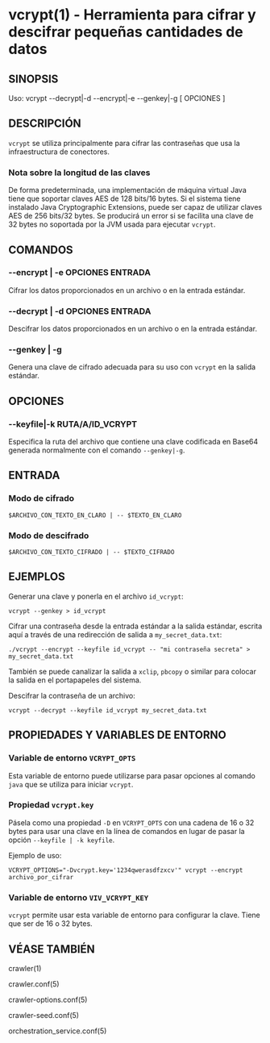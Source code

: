 vcrypt(1) - Herramienta para cifrar y descifrar pequeñas cantidades de datos
===============================================================

## SINOPSIS

Uso: vcrypt --decrypt|-d  --encrypt|-e  --genkey|-g [ OPCIONES ]

## DESCRIPCIÓN

`vcrypt` se utiliza principalmente para cifrar las contraseñas que usa la infraestructura de conectores.

### Nota sobre la longitud de las claves

De forma predeterminada, una implementación de máquina virtual Java tiene que soportar claves AES de 128 bits/16 bytes. Si el sistema tiene instalado Java Cryptographic Extensions, puede ser capaz de utilizar claves AES de 256 bits/32 bytes. Se producirá un error si se facilita una clave de 32 bytes no soportada por la JVM usada para ejecutar `vcrypt`.

## COMANDOS

### --encrypt | -e OPCIONES ENTRADA
Cifrar los datos proporcionados en un archivo o en la entrada estándar.

### --decrypt | -d OPCIONES ENTRADA
Descifrar los datos proporcionados en un archivo o en la entrada estándar.

### --genkey | -g
Genera una clave de cifrado adecuada para su uso con `vcrypt` en la salida estándar.

## OPCIONES

### --keyfile|-k RUTA/A/ID_VCRYPT
Especifica la ruta del archivo que contiene una clave codificada en Base64 generada normalmente con el comando `--genkey|-g`.

## ENTRADA

### Modo de cifrado

    $ARCHIVO_CON_TEXTO_EN_CLARO | -- $TEXTO_EN_CLARO

### Modo de descifrado

    $ARCHIVO_CON_TEXTO_CIFRADO | -- $TEXTO_CIFRADO

## EJEMPLOS

Generar una clave y ponerla en el archivo `id_vcrypt`:

    vcrypt --genkey > id_vcrypt

Cifrar una contraseña desde la entrada estándar a la salida estándar, escrita aquí a través de una redirección de salida a
`my_secret_data.txt`:

    ./vcrypt --encrypt --keyfile id_vcrypt -- "mi contraseña secreta" > my_secret_data.txt

También se puede canalizar la salida a `xclip`, `pbcopy` o similar para colocar la salida en el portapapeles del sistema.


Descifrar la contraseña de un archivo:

    vcrypt --decrypt --keyfile id_vcrypt my_secret_data.txt

## PROPIEDADES Y VARIABLES DE ENTORNO

### Variable de entorno `VCRYPT_OPTS`
Esta variable de entorno puede utilizarse para pasar opciones al comando `java` que se utiliza para iniciar `vcrypt`.

### Propiedad `vcrypt.key`
Pásela como una propiedad `-D` en `VCRYPT_OPTS` con una cadena de 16 o 32 bytes para usar una clave en la línea de comandos en lugar de pasar la opción `--keyfile | -k keyfile`.

Ejemplo de uso:

    VCRYPT_OPTIONS="-Dvcrypt.key='1234qwerasdfzxcv'" vcrypt --encrypt archivo_por_cifrar

### Variable de entorno `VIV_VCRYPT_KEY`
`vcrypt` permite usar esta variable de entorno para configurar la clave. Tiene que ser de 16 o 32 bytes.

## VÉASE TAMBIÉN

crawler(1)

crawler.conf(5)

crawler-options.conf(5)

crawler-seed.conf(5)

orchestration_service.conf(5)
